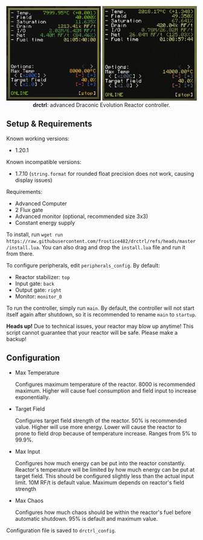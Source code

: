 <div align=middle>
    <img src="./doc/img.jpg" width=250 height=250>
    <img src="./doc/oc.gif" width=250 height=250>
    <br>
    <b>drctrl</b>: advanced Draconic Evolution Reactor controller.
</div>

## Setup & Requirements

Known working versions:
- 1.20.1

Known incompatible versions:
- 1.7.10 (`string.format` for rounded float precision does not work, causing display issues)

Requirements:
- Advanced Computer
- 2 Flux gate
- Advanced monitor (optional, recommended size 3x3)
- Constant energy supply

To install, run `wget run https://raw.githubusercontent.com/frostice482/drctrl/refs/heads/master/install.lua`. You can also drag and drop the `install.lua` file and run it from there.

To configure peripherals, edit `peripherals_config`. By default:
- Reactor stabilizer: `top`
- Input gate: `back`
- Output gate: `right`
- Monitor: `monitor_0`

To run the controller, simply run `main`. By default, the controller will not start itself again after shutdown, so it is recommended to rename `main` to `startup`.

**Heads up!** Due to technical issues, your reactor may blow up anytime! This script cannot guarantee that your reactor will be safe. Please make a backup!

## Configuration

- Max Temperature

    Configures maximum temperature of the reactor. 8000 is recommended maximum. Higher will cause fuel consumption and field input to increase exponentially.

- Target Field

    Configures target field strength of the reactor. 50% is recommended value. Higher will use more energy. Lower will cause the reactor to prone to field drop because of temperature increase. Ranges from 5% to 99.9%.

- Max Input

    Configures how much energy can be put into the reactor constantly. Reactor's temperature will be limited by how much energy can be put at target field. This should be configured slightly less than the actual input limit. 10M RF/t is default value. Maximum depends on reactor's field strength

- Max Chaos

    Configures how much chaos should be within the reactor's fuel before automatic shutdown. 95% is default and maximum value.

Configuration file is saved to `drctrl_config`.

